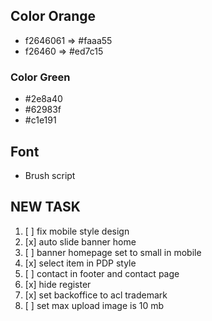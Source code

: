 ## Color Orange
- f2646061 => #faaa55
- f26460 => #ed7c15

### Color Green
- #2e8a40
- #62983f
- #c1e191

## Font
- Brush script

## NEW TASK
1. [ ] fix mobile style design
2. [x] auto slide banner home
3. [ ] banner homepage set to small in mobile
4. [x] select item in PDP style
5. [ ] contact in footer and contact page
6. [x] hide register
7. [x] set backoffice to acl trademark
8. [ ] set max upload image is 10 mb


